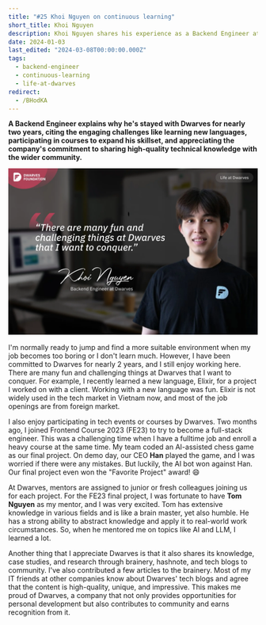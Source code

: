 ```yaml
---
title: "#25 Khoi Nguyen on continuous learning"
short_title: Khoi Nguyen
description: Khoi Nguyen shares his experience as a Backend Engineer at Dwarves, highlighting the continuous learning opportunities, challenging projects, and knowledge sharing culture
date: 2024-01-03
last_edited: "2024-03-08T00:00:00.000Z"
tags:
  - backend-engineer
  - continuous-learning
  - life-at-dwarves
redirect:
  - /BHodKA
---
```


**A Backend Engineer explains why he's stayed with Dwarves for nearly two years, citing the engaging challenges like learning new languages, participating in courses to expand his skillset, and appreciating the company's commitment to sharing high-quality technical knowledge with the wider community.**

![Khoi Nguyen - Backend Engineer at Dwarves](assets/notion-image-1744012258509-shu6o.webp)

I'm normally ready to jump and find a more suitable environment when my job becomes too boring or I don't learn much. However, I have been committed to Dwarves for nearly 2 years, and I still enjoy working here. There are many fun and challenging things at Dwarves that I want to conquer. For example, I recently learned a new language, Elixir, for a project I worked on with a client. Working with a new language was fun. Elixir is not widely used in the tech market in Vietnam now, and most of the job openings are from foreign market.

I also enjoy participating in tech events or courses by Dwarves. Two months ago, I joined Frontend Course 2023 (FE23) to try to become a full-stack engineer. This was a challenging time when I have a fulltime job and enroll a heavy course at the same time. My team coded an AI-assisted chess game as our final project. On demo day, our CEO **Han** played the game, and I was worried if there were any mistakes. But luckily, the AI bot won against Han. Our final project even won the "Favorite Project" award! 😄

At Dwarves, mentors are assigned to junior or fresh colleagues joining us for each project. For the FE23 final project, I was fortunate to have **Tom Nguyen** as my mentor, and I was very excited. Tom has extensive knowledge in various fields and is like a brain master, yet also humble. He has a strong ability to abstract knowledge and apply it to real-world work circumstances. So, when he mentored me on topics like AI and LLM, I learned a lot.

Another thing that I appreciate Dwarves is that it also shares its knowledge, case studies, and research through brainery, hashnote, and tech blogs to community. I've also contributed a few articles to the brainery. Most of my IT friends at other companies know about Dwarves' tech blogs and agree that the content is high-quality, unique, and impressive. This makes me proud of Dwarves, a company that not only provides opportunities for personal development but also contributes to community and earns recognition from it.
